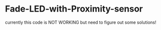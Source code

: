 # Fade-LED-with-Proximity-sensor
currently this code is NOT WORKING but need to figure out some solutions!
